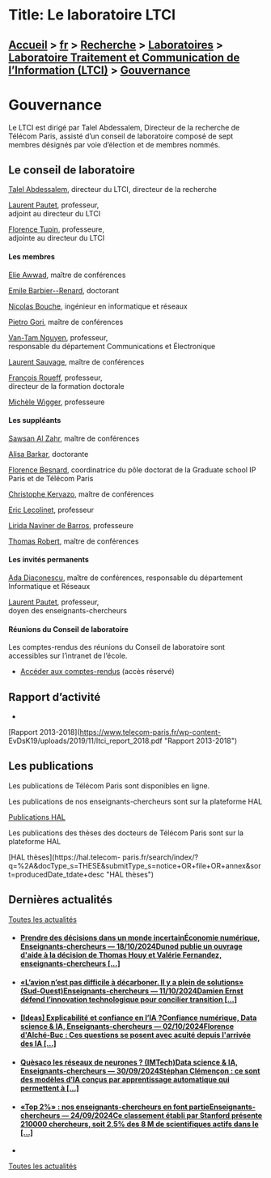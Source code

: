 # Title: Le laboratoire LTCI

## [Accueil](https://www.telecom-paris.fr "https://www.telecom-paris.fr") > [fr](https://www.telecom-paris.fr/fr "fr") > [Recherche](https://www.telecom-paris.fr/fr/recherche "Recherche") > [Laboratoires](https://www.telecom-paris.fr/fr/recherche/labos "Laboratoires") > [Laboratoire Traitement et Communication de l’Information (LTCI)](https://www.telecom-paris.fr/fr/recherche/labos/traitement-information-ltci "Laboratoire Traitement et Communication de l’Information \(LTCI\)") > [Gouvernance](https://www.telecom-paris.fr/fr/recherche/labos/traitement-information-ltci/gouvernance)

[](https://www.telecom-paris.fr/fr/accueil)

# Gouvernance

Le LTCI est dirigé par Talel Abdessalem, Directeur de la recherche de Télécom
Paris, assisté d’un conseil de laboratoire composé de sept membres désignés
par voie d’élection et de membres nommés.

## Le conseil de laboratoire

[Talel Abdessalem](https://www.telecom-paris.fr/talel-abdessalem), directeur
du LTCI, directeur de la recherche

[Laurent Pautet](mailto:laurent.pautet@telecom-paris.fr), professeur,  
adjoint au directeur du LTCI

[Florence Tupin](https://www.telecom-paris.fr/florence-tupin), professeure,  
adjointe au directeur du LTCI

#### Les membres

[Elie Awwad](https://www.telecom-paris.fr/elie-awwad), maître de conférences

[Emile Barbier--Renard](mailto:emile.barbier@telecom-paris.fr), doctorant

[Nicolas Bouche](mailto:nicolas.bouche@telecom-paris.fr), ingénieur en
informatique et réseaux

[Pietro Gori](mailto:pietro.gori@telecom-paris.fr), maître de conférences

[Van-Tam Nguyen](mailto:van-tam.nguyen@telecom-paris.fr@telecom-paris.fr),
professeur,  
responsable du département Communications et Électronique

[Laurent Sauvage](https://www.telecom-paris.fr/laurent-sauvage), maître de
conférences

[François Roueff](https://www.telecom-paris.fr/francois-roueff), professeur,  
directeur de la formation doctorale

[Michèle Wigger](mailto:michele.wigger@telecom-paris.fr), professeure

#### Les suppléants

[Sawsan Al Zahr](mailto:sawsan.alzahr@telecom-paris.fr), maître de conférences

[Alisa Barkar](mailto:alisa.barkar@telecom-paris.fr), doctorante

[Florence Besnard](mailto:florence.besnard@telecom-paris.fr), coordinatrice du
pôle doctorat de la Graduate school IP Paris et de Télécom Paris

[Christophe Kervazo](https://www.telecom-paris.fr/christophe-kervazo), maître
de conférences

[Eric Lecolinet](https://www.telecom-paris.fr/eric-lecolinet), professeur

[Lirida Naviner de Barros](https://www.telecom-paris.fr/lirida-naviner),
professeure

[Thomas Robert](https://www.telecom-paris.fr/thomas-robert), maître de
conférences

#### Les invités permanents

[Ada Diaconescu](https://www.telecom-paris.fr/ada-diaconescu), maître de
conférences, responsable du département Informatique et Réseaux

[Laurent Pautet](mailto:laurent.pautet@telecom-paris.fr), professeur,  
doyen des enseignants-chercheurs

#### Réunions du Conseil de laboratoire

Les comptes-rendus des réunions du Conseil de laboratoire sont accessibles sur
l’intranet de l’école.

  * [Accéder aux comptes-rendus](https://eole.telecom-paris.fr/recherche/laboratoires/ltci/conseil-du-laboratoire) (accès réservé)

## Rapport d’activité

  * 

[Rapport 2013-2018](https://www.telecom-paris.fr/wp-content-
EvDsK19/uploads/2019/11/ltci_report_2018.pdf "Rapport 2013-2018")

## Les publications

Les publications de Télécom Paris sont disponibles en ligne.

Les publications de nos enseignants-chercheurs sont sur la plateforme HAL

[Publications HAL](https://hal.telecom-paris.fr "Publications HAL")

Les publications des thèses des docteurs de Télécom Paris sont sur la
plateforme HAL

[HAL thèses](https://hal.telecom-
paris.fr/search/index/?q=%2A&docType_s=THESE&submitType_s=notice+OR+file+OR+annex&sort=producedDate_tdate+desc
"HAL thèses")

## Dernières actualités

[Toutes les actualités](https://www.telecom-paris.fr/news/newsroom "Toutes les
actualités")

  * #### [Prendre des décisions dans un monde incertainÉconomie numérique, Enseignants-chercheurs — 18/10/2024Dunod publie un ouvrage d'aide à la décision de Thomas Houy et Valérie Fernandez, enseignants-chercheurs [...]](https://www.telecom-paris.fr/decisions-incertain-livre-fernandez-houy-dunod "Prendre des décisions dans un monde incertain")
  * #### [«L’avion n’est pas difficile à décarboner. Il y a plein de solutions» (Sud-Ouest)Enseignants-chercheurs — 11/10/2024Damien Ernst défend l’innovation technologique pour concilier transition [...]](https://www.telecom-paris.fr/aeronautique-decarbonee-solutions-sud-ouest "«L’avion n’est pas difficile à décarboner. Il y a plein de solutions» \(Sud-Ouest\)")
  * #### [[Ideas] Explicabilité et confiance en l’IA ?Confiance numérique, Data science & IA, Enseignants-chercheurs — 02/10/2024Florence d'Alché-Buc : Ces questions se posent avec acuité depuis l'arrivée des IA [...]](https://www.telecom-paris.fr/fr/ideas/explicabilite-confiance-intelligence-artificielle "\[Ideas\] Explicabilité et confiance en l’IA ?")
  * #### [Quèsaco les réseaux de neurones ? (IMTech)Data science & IA, Enseignants-chercheurs — 30/09/2024Stéphan Clémençon : ce sont des modèles d’IA conçus par apprentissage automatique qui permettent à [...]](https://www.telecom-paris.fr/reseaux-neurones-imtech "Quèsaco les réseaux de neurones ? \(IMTech\)")
  * #### [«Top 2%» : nos enseignants-chercheurs en font partieEnseignants-chercheurs — 24/09/2024Ce classement établi par Stanford présente 210000 chercheurs, soit 2,5% des 8 M de scientifiques actifs dans le [...]](https://www.telecom-paris.fr/top-2p100-nos-enseignants-chercheurs "«Top 2%» : nos enseignants-chercheurs en font partie")
  * 

[Toutes les actualités](https://www.telecom-paris.fr/news/newsroom "Toutes les
actualités")

